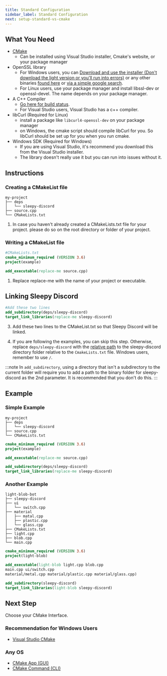 ```yaml
---
title: Standard Configuration
sidebar_label: Standard Configuration
next: setup-standard-vs-cmake
---
```


## What You Need

 * [CMake](https://cmake.org/download/)
   * Can be installed using Visual Studio installer, Cmake's website, or your package manager
 * OpenSSL library
   * For Windows users, you can [Download and use the installer (Don't download the light version or you'll run into errors)](https://slproweb.com/products/Win32OpenSSL.html) or any other binaries [found here](https://wiki.openssl.org/index.php/Binaries) or [via a simple google search](https://www.google.com/search?q=openssl+windows+precompiled).
   * For Linux users, use your package manager and install libssl-dev or openssl-devel. The name depends on your package manager.
 * A C++ Compiler
   * [Go here for build status](https://github.com/yourWaifu/sleepy-discord#build-status).
   * For Visual Studio users, Visual Studio has a c++ compiler.
 * libCurl (Required for Linux)
   * install a package like ``libcurl4-openssl-dev`` on your package manager
   * on Windows, the cmake script should compile libCurl for you. So libCurl should be set up for you when you run cmake.
 * Windows SDK (Required for Windows)
   * If you are using Visual Studio, it's recommend you download this from the Visual Studio installer.
   * The library doesn't really use it but you can run into issues without it.

## Instructions

### Creating a CMakeList file

```shell
my-project
├── deps
│   └── sleepy-discord
├── source.cpp
└── CMakeLists.txt
```

 1. In case you haven't already created a CMakeLists.txt file for your project. please do so on the root directory or folder of your project.

### Writing a CMakeList file

```cmake
#CMakeLists.txt
cmake_minimum_required (VERSION 3.6)
project(example)

add_executable(replace-me source.cpp)
```

 1. Replace replace-me with the name of your project or executable.

## Linking Sleepy Discord

```cmake
#Add these two lines
add_subdirectory(deps/sleepy-discord)
target_link_libraries(replace-me sleepy-discord)
```

 3. Add these two lines to the CMakeList.txt so that Sleepy Discord will be linked.

 4. If you are following the examples, you can skip this step. Otherwise, replace ``deps/sleepy-discord`` with the [relative path](https://en.wikipedia.org/wiki/Path_(computing)#Absolute_and_relative_paths) to the sleepy-discord directory folder relative to the ``CmakeLists.txt`` file. Windows users, remember to use ``/``.

:::note
In ``add_subdirectory``, using a directory that isn't a subdirectory to the current folder will require you to add a path to the binary folder for sleepy-discord as the 2nd parameter. It is recommended that you don't do this.
:::

## Example

### Simple Example

```shell
my-project
├── deps
│   └── sleepy-discord
├── source.cpp
└── CMakeLists.txt
```

```cmake
cmake_minimum_required (VERSION 3.6)
project(example)

add_executable(replace-me source.cpp)

add_subdirectory(deps/sleepy-discord)
target_link_libraries(replace-me sleepy-discord)
```

### Another Example

```shell
light-blob-bot
├── sleepy-discord
├── ui
│   └── switch.cpp
├── material
│   ├── matal.cpp
│   ├── plastic.cpp
│   └── glass.cpp
├── CMakeLists.txt
├── light.cpp
├── blob.cpp
└── main.cpp
```

```cmake
cmake_minimum_required (VERSION 3.6)
project(light-blob)

add_executable(light-blob light.cpp blob.cpp
main.cpp ui/switch.cpp
material/metal.cpp material/plastic.cpp material/glass.cpp)

add_subdirectory(sleepy-discord)
target_link_libraries(light-blob sleepy-discord)
```

## Next Step

Choose your CMake Interface.

### Recommendation for Windows Users
 * [Visual Studio CMake](./setup-standard-vs-cmake)

### Any OS
 * [CMake App (GUI)](./setup-standard-gui)
 * [CMake Command (CLI)](./setup-standard-cli)